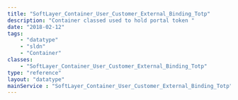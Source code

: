 ```yaml
---
title: "SoftLayer_Container_User_Customer_External_Binding_Totp"
description: "Container classed used to hold portal token "
date: "2018-02-12"
tags:
    - "datatype"
    - "sldn"
    - "Container"
classes:
    - "SoftLayer_Container_User_Customer_External_Binding_Totp"
type: "reference"
layout: "datatype"
mainService : "SoftLayer_Container_User_Customer_External_Binding_Totp"
---
```

